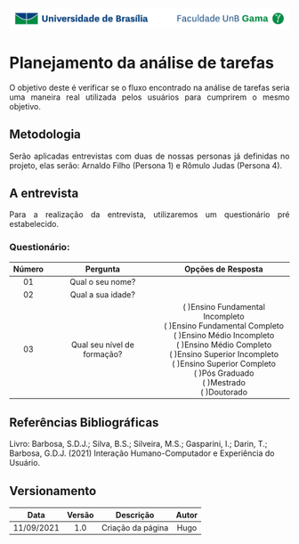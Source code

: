 ![UnB](../../img/unb.jpg)

# Planejamento da análise de tarefas

<p align = "justify">
O objetivo deste é verificar se o fluxo encontrado na análise de tarefas seria uma maneira real utilizada pelos usuários para cumprirem o mesmo objetivo.
</p>

## Metodologia

<p align = "justify">Serão aplicadas entrevistas com duas de nossas personas já definidas no projeto, elas serão: Arnaldo Filho (Persona 1) e Rômulo Judas (Persona 4).</p>


## A entrevista
<p align = "justify">Para a realização da entrevista, utilizaremos um questionário pré estabelecido.</p>



### Questionário:

| Número |Pergunta|         Opções de Resposta          |
|:-----------:|:-----------:|:--------------------------:|
|01|Qual o seu nome?||
|02|Qual a sua idade?||
|03|Qual seu nível de formação?|( )Ensino Fundamental Incompleto </br>( )Ensino Fundamental Completo</br>( )Ensino Médio Incompleto</br>( )Ensino Médio Completo</br>( )Ensino Superior Incompleto</br>( )Ensino Superior Completo</br>( )Pós Graduado</br>( )Mestrado</br>( )Doutorado| 



## Referências Bibliográficas

Livro: Barbosa, S.D.J.; Silva, B.S.; Silveira, M.S.; Gasparini, I.; Darin, T.; Barbosa, G.D.J.
(2021) Interação Humano-Computador e Experiência do Usuário.

## Versionamento

| Data |Versão|         Descrição          |       Autor      |
|:----:|:----:|:--------------------------:|:----------------:|
| 11/09/2021 |  1.0 | Criação da página    | Hugo |

